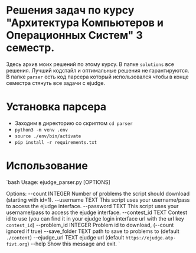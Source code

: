 # Решения задач по курсу "Архитектура Компьютеров и Операционных Систем" 3 семестр.
Здесь архив моих решений по этому курсу.
В папке `solutions` все решения. Лучший кодстайл и оптимальные решения не гарантируются. 
В папке `parser` есть код парсера который использовался чтобы в конце семестра стянуть все задачи с ejudge.


# Установка парсера
- Заходим в директорию со скриптом `cd parser`
- `python3 -m venv .env`
- `source ./env/bin/activate`
- `pip install -r requirements.txt`


# Использование
`bash
Usage: ejudge_parser.py [OPTIONS]

Options:
  --count INTEGER       Number of problems the script should download
                        (starting with id=1).
  --username TEXT       This script uses your username/pass to access the
                        ejudge interface.
  --password TEXT       This script uses your username/pass to access the
                        ejudge interface.
  --contest_id TEXT     Contest id to use (you can find it in your ejudge
                        login interface url with the url key `contest_id`)
  --problem_id INTEGER  Problem id to download, (--count ignored if true)
  --save_folder TEXT    path to save to problems to (default `./content`)
  --ejudge_url TEXT     ejudge url (default `https://ejudge.atp-fivt.org`)
  --help                Show this message and exit.
`